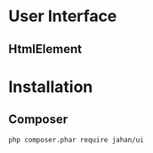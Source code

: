 # User Interface
## HtmlElement

# Installation
## Composer
```
php composer.phar require jahan/ui
```
